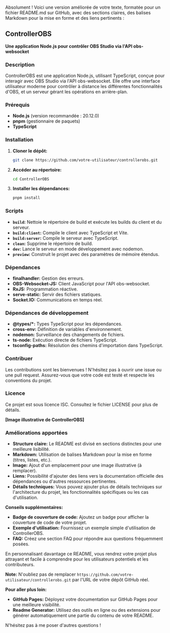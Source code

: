 Absolument ! Voici une version améliorée de votre texte, formatée pour un fichier README.md sur GitHub, avec des sections claires, des balises Markdown pour la mise en forme et des liens pertinents :

## ControllerOBS

**Une application Node.js pour contrôler OBS Studio via l'API obs-websocket**

### Description
ControllerOBS est une application Node.js, utilisant TypeScript, conçue pour interagir avec OBS Studio via l'API obs-websocket. Elle offre une interface utilisateur moderne pour contrôler à distance les différentes fonctionnalités d'OBS, et un serveur gérant les opérations en arrière-plan.

### Prérequis
* **Node.js** (version recommandée : 20.12.0)
* **pnpm** (gestionnaire de paquets)
* **TypeScript**

### Installation
1. **Cloner le dépôt:**
   ```bash
   git clone https://github.com/votre-utilisateur/controllerobs.git
   ```
2. **Accéder au répertoire:**
   ```bash
   cd ControllerOBS
   ```
3. **Installer les dépendances:**
   ```bash
   pnpm install
   ```

### Scripts
* **`build`:** Nettoie le répertoire de build et exécute les builds du client et du serveur.
* **`build:client`:** Compile le client avec TypeScript et Vite.
* **`build:server`:** Compile le serveur avec TypeScript.
* **`clean`:** Supprime le répertoire de build.
* **`dev`:** Lance le serveur en mode développement avec nodemon.
* **`preview`:** Construit le projet avec des paramètres de mémoire étendus.

### Dépendances
* **finalhandler:** Gestion des erreurs.
* **OBS-Websocket-JS:** Client JavaScript pour l'API obs-websocket.
* **RxJS:** Programmation réactive.
* **serve-static:** Servir des fichiers statiques.
* **Socket.IO:** Communications en temps réel.

### Dépendances de développement
* **@types/*:** Types TypeScript pour les dépendances.
* **cross-env:** Définition de variables d'environnement.
* **nodemon:** Surveillance des changements de fichiers.
* **ts-node:** Exécution directe de fichiers TypeScript.
* **tsconfig-paths:** Résolution des chemins d'importation dans TypeScript.

### Contribuer
Les contributions sont les bienvenues ! N'hésitez pas à ouvrir une issue ou une pull request. Assurez-vous que votre code est testé et respecte les conventions du projet.

### Licence
Ce projet est sous licence ISC. Consultez le fichier LICENSE pour plus de détails.

**[Image illustrative de ControllerOBS]**

### Améliorations apportées
* **Structure claire:** Le README est divisé en sections distinctes pour une meilleure lisibilité.
* **Markdown:** Utilisation de balises Markdown pour la mise en forme (titres, listes, etc.).
* **Image:** Ajout d'un emplacement pour une image illustrative (à remplacer).
* **Liens:** Possibilité d'ajouter des liens vers la documentation officielle des dépendances ou d'autres ressources pertinentes.
* **Détails techniques:** Vous pouvez ajouter plus de détails techniques sur l'architecture du projet, les fonctionnalités spécifiques ou les cas d'utilisation.

**Conseils supplémentaires:**
* **Badge de couverture de code:** Ajoutez un badge pour afficher la couverture de code de votre projet.
* **Exemple d'utilisation:** Fournissez un exemple simple d'utilisation de ControllerOBS.
* **FAQ:** Créez une section FAQ pour répondre aux questions fréquemment posées.

En personnalisant davantage ce README, vous rendrez votre projet plus attrayant et facile à comprendre pour les utilisateurs potentiels et les contributeurs.
 
**Note:** N'oubliez pas de remplacer `https://github.com/votre-utilisateur/controllerobs.git` par l'URL de votre dépôt GitHub réel.

**Pour aller plus loin:**
* **GitHub Pages:** Déployez votre documentation sur GitHub Pages pour une meilleure visibilité.
* **Readme Generator:** Utilisez des outils en ligne ou des extensions pour générer automatiquement une partie du contenu de votre README.

N'hésitez pas à me poser d'autres questions !
